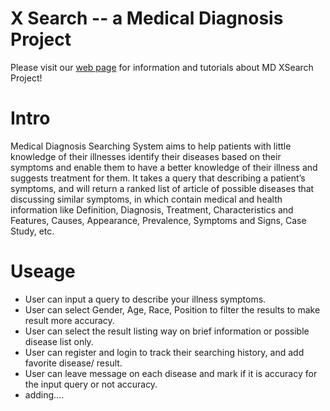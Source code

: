 # X Search -- a Medical Diagnosis Project
Please visit our [web page][MDXSearch-website] for information and tutorials about MD XSearch Project!

# Intro
Medical Diagnosis Searching System aims to help patients with little knowledge of their illnesses identify their diseases based on their symptoms and enable them to have a better knowledge of their illness and suggests treatment for them. It takes a query that describing a patient’s symptoms, and will return a ranked list of article of possible diseases that discussing similar symptoms, in which contain medical and health information like Definition, Diagnosis, Treatment, Characteristics and Features, Causes, Appearance, Prevalence, Symptoms and Signs, Case Study, etc.

# Useage
 - User can input a query to describe your illness symptoms.
 - User can select Gender, Age, Race, Position to filter the results to make result more accuracy.
 - User can select the result listing way on brief information or possible disease list only.
 - User can register and login to track their searching history, and add favorite disease/ result.
 - User can leave message on each disease and mark if it is accuracy for the input query or not accuracy.
 - adding....


[MDXSearch-website]: http://web.engr.illinois.edu/~jhan51/mdxsearch/

